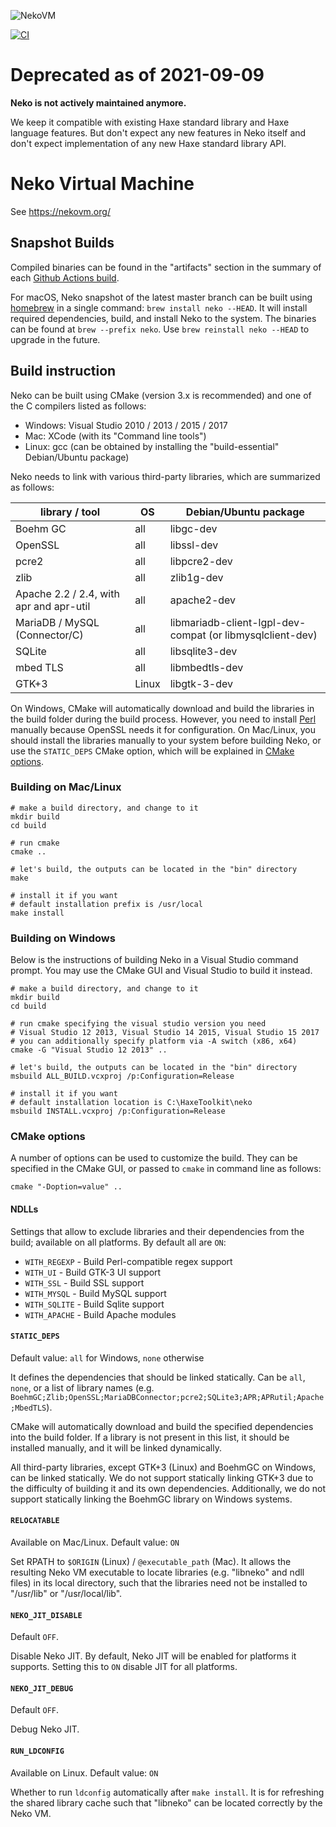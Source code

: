 ![NekoVM](https://cloud.githubusercontent.com/assets/576184/14234981/10528a0e-f9f1-11e5-8922-894569b2feea.png)

[![CI](https://github.com/HaxeFoundation/neko/actions/workflows/main.yml/badge.svg?branch=master)](https://github.com/HaxeFoundation/neko/actions/workflows/main.yml)

# Deprecated as of 2021-09-09

**Neko is not actively maintained anymore.**

We keep it compatible with existing Haxe standard library and Haxe language features. But don't expect any new features in Neko itself and don't expect implementation of any new Haxe standard library API.

# Neko Virtual Machine

See https://nekovm.org/

## Snapshot Builds

Compiled binaries can be found in the "artifacts" section in the summary of each [Github Actions build](https://github.com/HaxeFoundation/neko/actions?query=branch%3Amaster+is%3Asuccess).

For macOS, Neko snapshot of the latest master branch can be built using [homebrew](https://brew.sh/) in a single command: `brew install neko --HEAD`. It will install required dependencies, build, and install Neko to the system. The binaries can be found at `brew --prefix neko`. Use `brew reinstall neko --HEAD` to upgrade in the future.

## Build instruction

Neko can be built using CMake (version 3.x is recommended) and one of the C compilers listed as follows:

 * Windows: Visual Studio 2010 / 2013 / 2015 / 2017
 * Mac: XCode (with its "Command line tools")
 * Linux: gcc (can be obtained by installing the "build-essential" Debian/Ubuntu package)

Neko needs to link with various third-party libraries, which are summarized as follows:

| library / tool                          | OS          | Debian/Ubuntu package                                     |
|-----------------------------------------|-------------|-----------------------------------------------------------|
| Boehm GC                                | all         | libgc-dev                                                 |
| OpenSSL                                 | all         | libssl-dev                                                |
| pcre2                                   | all         | libpcre2-dev                                              |
| zlib                                    | all         | zlib1g-dev                                                |
| Apache 2.2 / 2.4, with apr and apr-util | all         | apache2-dev                                               |
| MariaDB / MySQL (Connector/C)           | all         | libmariadb-client-lgpl-dev-compat (or libmysqlclient-dev) |
| SQLite                                  | all         | libsqlite3-dev                                            |
| mbed TLS                                | all         | libmbedtls-dev                                            |
| GTK+3                                   | Linux       | libgtk-3-dev                                              |

On Windows, CMake will automatically download and build the libraries in the build folder during the build process. However, you need to install [Perl](https://www.activestate.com/activeperl) manually because OpenSSL needs it for configuration. On Mac/Linux, you should install the libraries manually to your system before building Neko, or use the `STATIC_DEPS` CMake option, which will be explained in [CMake options](#cmake-options).

### Building on Mac/Linux

```shell
# make a build directory, and change to it
mkdir build
cd build

# run cmake
cmake ..

# let's build, the outputs can be located in the "bin" directory
make

# install it if you want
# default installation prefix is /usr/local
make install
```

### Building on Windows

Below is the instructions of building Neko in a Visual Studio command prompt.
You may use the CMake GUI and Visual Studio to build it instead.

```shell
# make a build directory, and change to it
mkdir build
cd build

# run cmake specifying the visual studio version you need
# Visual Studio 12 2013, Visual Studio 14 2015, Visual Studio 15 2017
# you can additionally specify platform via -A switch (x86, x64)
cmake -G "Visual Studio 12 2013" ..

# let's build, the outputs can be located in the "bin" directory
msbuild ALL_BUILD.vcxproj /p:Configuration=Release

# install it if you want
# default installation location is C:\HaxeToolkit\neko
msbuild INSTALL.vcxproj /p:Configuration=Release
```

### CMake options

A number of options can be used to customize the build. They can be specified in the CMake GUI, or passed to `cmake` in command line as follows:

```shell
cmake "-Doption=value" ..
```

#### NDLLs

Settings that allow to exclude libraries and their dependencies from the build; available on all platforms. By default all are `ON`:

- `WITH_REGEXP` - Build Perl-compatible regex support
- `WITH_UI` - Build GTK-3 UI support
- `WITH_SSL` - Build SSL support
- `WITH_MYSQL` - Build MySQL support
- `WITH_SQLITE` - Build Sqlite support
- `WITH_APACHE` - Build Apache modules

#### `STATIC_DEPS`

Default value: `all` for Windows, `none` otherwise

It defines the dependencies that should be linked statically. Can be `all`, `none`, or a list of library names (e.g. `BoehmGC;Zlib;OpenSSL;MariaDBConnector;pcre2;SQLite3;APR;APRutil;Apache;MbedTLS`).

CMake will automatically download and build the specified dependencies into the build folder. If a library is not present in this list, it should be installed manually, and it will be linked dynamically.

All third-party libraries, except GTK+3 (Linux) and BoehmGC on Windows, can be linked statically. We do not support statically linking GTK+3 due to the difficulty of building it and its own dependencies. Additionally, we do not support statically linking the BoehmGC library on Windows systems.

#### `RELOCATABLE`

Available on Mac/Linux. Default value: `ON`

Set RPATH to `$ORIGIN` (Linux) / `@executable_path` (Mac). It allows the resulting Neko VM executable to locate libraries (e.g. "libneko" and ndll files) in its local directory, such that the libraries need not be installed to "/usr/lib" or "/usr/local/lib".

#### `NEKO_JIT_DISABLE`

Default `OFF`.

Disable Neko JIT. By default, Neko JIT will be enabled for platforms it supports. Setting this to `ON` disable JIT for all platforms.

#### `NEKO_JIT_DEBUG`

Default `OFF`.

Debug Neko JIT.

#### `RUN_LDCONFIG`

Available on Linux. Default value: `ON`

Whether to run `ldconfig` automatically after `make install`. It is for refreshing the shared library cache such that "libneko" can be located correctly by the Neko VM.
